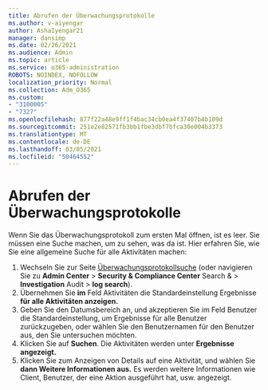 ```yaml
---
title: Abrufen der Überwachungsprotokolle
ms.author: v-aiyengar
author: AshaIyengar21
manager: dansimp
ms.date: 02/26/2021
ms.audience: Admin
ms.topic: article
ms.service: o365-administration
ROBOTS: NOINDEX, NOFOLLOW
localization_priority: Normal
ms.collection: Adm_O365
ms.custom:
- "3100005"
- "7327"
ms.openlocfilehash: 877f22a48e9ff1f4bac34cb0ea4f37407b4b109d
ms.sourcegitcommit: 251e2e82571fb3bb1fbe3dbf7bfca30e004b3373
ms.translationtype: MT
ms.contentlocale: de-DE
ms.lasthandoff: 03/05/2021
ms.locfileid: "50464552"
---
```

# <a name="retrieve-the-audit-logs"></a>Abrufen der Überwachungsprotokolle

Wenn Sie das Überwachungsprotokoll zum ersten Mal öffnen, ist es leer. Sie müssen eine Suche machen, um zu sehen, was da ist. Hier erfahren Sie, wie Sie eine allgemeine Suche für alle Aktivitäten machen:

1. Wechseln Sie zur Seite [Überwachungsprotokollsuche](https://protection.office.com/#/unifiedauditlog) (oder navigieren Sie zu **Admin Center**  >  **Security & Compliance Center** Search &  >  **Investigation** Audit  >  **log search**).
1. Übernehmen Sie **im** Feld Aktivitäten die Standardeinstellung Ergebnisse **für alle Aktivitäten anzeigen.**
1. Geben Sie den Datumsbereich  an, und akzeptieren Sie im Feld Benutzer die Standardeinstellung, um Ergebnisse für alle Benutzer zurückzugeben, oder wählen Sie den Benutzernamen für den Benutzer aus, den Sie untersuchen möchten.
1. Klicken Sie auf **Suchen**. Die Aktivitäten werden unter **Ergebnisse angezeigt.**
1. Klicken Sie zum Anzeigen von Details auf eine Aktivität, und wählen Sie **dann Weitere Informationen aus.** Es werden weitere Informationen wie Client, Benutzer, der eine Aktion ausgeführt hat, usw. angezeigt.
